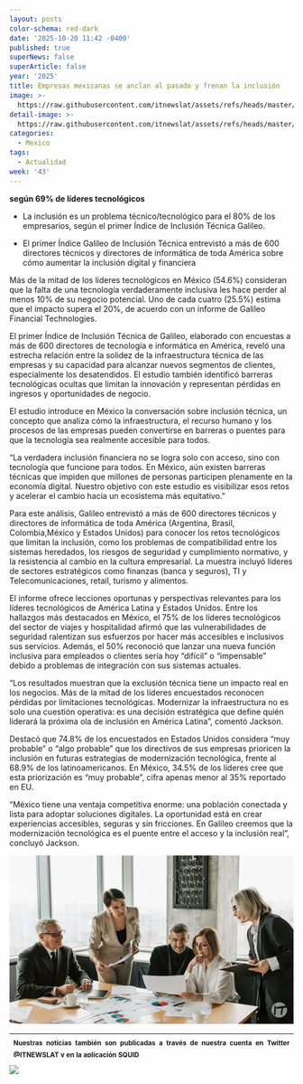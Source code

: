 ```yaml
---
layout: posts
color-schema: red-dark
date: '2025-10-20 11:42 -0400'
published: true
superNews: false
superArticle: false
year: '2025'
title: Empresas mexicanas se anclan al pasado y frenan la inclusión
image: >-
  https://raw.githubusercontent.com/itnewslat/assets/refs/heads/master/img/540x320/Reunion-Informe-p.jpg
detail-image: >-
  https://raw.githubusercontent.com/itnewslat/assets/refs/heads/master/img/1024x680/Reunion-Informe-g.jpg
categories:
  - Mexico
tags:
  - Actualidad
week: '43'
---
```

**según 69% de líderes tecnológicos**

- La inclusión es un problema técnico/tecnológico para el 80% de los empresarios, según el primer Índice de Inclusión Técnica Galileo. 

- El primer Índice Galileo de Inclusión Técnica entrevistó a más de 600 directores técnicos y directores de informática de toda América sobre cómo aumentar la inclusión digital y financiera

Más de la mitad de los líderes tecnológicos en México (54.6%) consideran que la falta de una tecnología verdaderamente inclusiva les hace perder al menos 10% de su negocio potencial. Uno de cada cuatro (25.5%) estima que el impacto supera el 20%, de acuerdo con un informe de Galileo Financial Technologies.

El primer Índice de Inclusión Técnica de Galileo, elaborado con encuestas a más de 600 directores de tecnología e informática en América, reveló una estrecha relación entre la solidez de la infraestructura técnica de las empresas y su capacidad para alcanzar nuevos segmentos de clientes, especialmente los desatendidos. El estudio también identificó barreras tecnológicas ocultas que limitan la innovación y representan pérdidas en ingresos y oportunidades de negocio.

El estudio introduce en México la conversación sobre inclusión técnica, un concepto que analiza cómo la infraestructura, el recurso humano y los procesos de las empresas pueden convertirse en barreras o puentes para que la tecnología sea realmente accesible para todos.

“La verdadera inclusión financiera no se logra solo con acceso, sino con tecnología que funcione para todos. En México, aún existen barreras técnicas que impiden que millones de personas participen plenamente en la economía digital. Nuestro objetivo con este estudio es visibilizar esos retos y acelerar el cambio hacia un ecosistema más equitativo.”

Para este análisis, Galileo entrevistó a más de 600 directores técnicos y directores de informática de toda América (Argentina, Brasil, Colombia,México y Estados Unidos) para conocer  los retos tecnológicos que limitan la inclusión, como los problemas de compatibilidad entre los sistemas heredados, los riesgos de seguridad y cumplimiento normativo, y la resistencia al cambio en la cultura empresarial. La muestra incluyó  líderes de sectores estratégicos como finanzas (banca y seguros), TI y Telecomunicaciones, retail, turismo y alimentos.

El informe ofrece lecciones oportunas y perspectivas relevantes para los líderes tecnológicos de América Latina y Estados Unidos. Entre los hallazgos más destacados en México, el 75% de los líderes tecnológicos del sector de viajes y hospitalidad afirmó que las vulnerabilidades de seguridad ralentizan sus esfuerzos por hacer más accesibles e inclusivos sus servicios. Además, el 50% reconoció que lanzar una nueva función inclusiva para empleados o clientes sería hoy “difícil” o “impensable” debido a problemas de integración con sus sistemas actuales.

“Los resultados muestran que la exclusión técnica tiene un impacto real en los negocios. Más de la mitad de los líderes encuestados reconocen pérdidas por limitaciones tecnológicas. Modernizar la infraestructura no es solo una cuestión operativa: es una decisión estratégica que define quién liderará la próxima ola de inclusión en América Latina”, comentó Jackson.

Destacó que 74.8% de los encuestados en Estados Unidos considera “muy probable” o “algo probable” que los directivos de sus empresas prioricen la inclusión en futuras estrategias de modernización tecnológica, frente al 68.9% de los latinoamericanos. En México, 34.5% de los líderes cree que esta priorización es “muy probable”, cifra apenas menor al 35% reportado en EU.

“México tiene una ventaja competitiva enorme: una población conectada y lista para adoptar soluciones digitales. La oportunidad está en crear experiencias accesibles, seguras y sin fricciones. En Galileo creemos que la modernización tecnológica es el puente entre el acceso y la inclusión real”, concluyó Jackson.

![](https://raw.githubusercontent.com/itnewslat/assets/refs/heads/master/img/540x320/Reunion-Informe-p.jpg)

<table style="height: 42px;" width="569">
<tbody>
<tr>
<td style="text-align: justify;"><sub><strong>Nuestras noticias también son publicadas a través de nuestra cuenta en Twitter <a href="https://twitter.com/itnewslat?lang=es">@ITNEWSLAT</a> y en la aplicación <a href="https://squidapp.co/en/">SQUID</a></strong></sub></td>
</tr>
</tbody>
</table>

<img src="https://tracker.metricool.com/c3po.jpg?hash=56f88a41e39ab42c063cc51676587a04"/>
